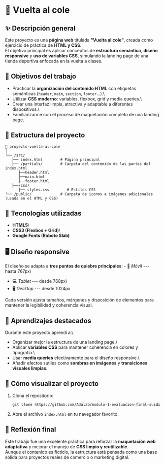 # 🏫 Vuelta al cole 

## ✨ Descripción general

Este proyecto es una **página web** titulada **"Vuelta al
cole"**, creada como ejercicio de práctica de **HTML y CSS**.\
El objetivo principal es aplicar conceptos de **estructura semántica**,
**diseño responsive** y **uso de variables CSS**, simulando la landing
page de una tienda deportiva enfocada en la vuelta a clases.

## 🎯 Objetivos del trabajo

-   Practicar la **organización del contenido HTML** con etiquetas
    semánticas (`header`, `main`, `section`, `footer`...).\
-   Utilizar **CSS moderno**: variables, flexbox, grid y media queries.\
-   Crear una interfaz limpia, atractiva y adaptable a diferentes
    dispositivos.\
-   Familiarizarme con el proceso de maquetación completo de una landing
    page.

## 🧱 Estructura del proyecto

    📁 proyecto-vuelta-al-cole
    │
    └── /src/    
       ├── index.html        # Página principal
       ├── /partials/        # Carpeta del contenido de las partes del index.html
          ├──header.html 
          ├──main.html
          ├──footer.html
       ├──/css/
          ├── styles.css        # Estilos CSS
    └── /public/             # Carpeta de iconos e imágenes adicionales (usada en el HTML y CSS)

## 🧩 Tecnologías utilizadas

-   **HTML5**\
-   **CSS3 (Flexbox + Grid)**\
-   **Google Fonts (Roboto Slab)**

## 🖥️ Diseño responsive

El diseño se adapta a **tres puntos de quiebre principales**: - 📱
*Móvil* --- hasta 767px\
- 💻 *Tablet* --- desde 768px\
- 🖥️ *Desktop* --- desde 1024px

Cada versión ajusta tamaños, márgenes y disposición de elementos para
mantener la legibilidad y coherencia visual.

## 🧠 Aprendizajes destacados

Durante este proyecto aprendí a:\
- Organizar mejor la estructura de una landing page.\
- Aplicar **variables CSS** para mantener coherencia en colores y
tipografía.\
- Usar **media queries** efectivamente para el diseño responsive.\
- Añadir efectos sutiles como **sombras en imágenes** y **transiciones
visuales limpias**.

## 🚀 Cómo visualizar el proyecto

1.  Clona el repositorio:

    ``` bash
    git clone https://github.com/Adalab/modulo-1-evaluacion-final-susdiaz-sudo.git
    ```

2.  Abre el archivo `index.html` en tu navegador favorito.


## 💬 Reflexión final

Este trabajo fue una excelente práctica para reforzar la **maquetación
web adaptativa** y mejorar el manejo de **CSS limpio y reutilizable**.\
Aunque el contenido es ficticio, la estructura está pensada como una
base sólida para proyectos reales de comercio o marketing digital.
